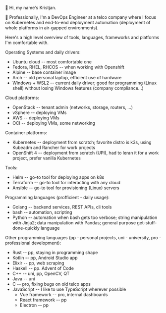 👋 Hi, my name's Kristjan.

💫 Professionally, I'm a DevOps Engineer at a telco company where I focus on Kubernetes and end-to-end deployment automation (deployment of whole platforms in air-gapped environments).   

Here's a high level overview of tools, languages, frameworks and platforms I'm comfortable with.   

Operating Systems and daily drivers:
* Ubuntu cloud -- most comfortable one
* Fedora, RHEL, RHCOS -- when working with Openshift
* Alpine -- base container image
* Arch -- old personal laptop, efficient use of hardware
* Windows + WSL2 -- current daily driver; good for programming (Linux shell) without losing Windows features (company compliance...)

Cloud platforms:
* OpenStack -- tenant admin (networks, storage, routers, ...)
* vSphere -- deploying VMs
* AWS -- deploying VMs
* OCI -- deploying VMs, some networking

Container platforms:
* Kubernetes -- deployment from scratch; favorite distro is k3s, using Kubeadm and Rancher for work projects
* OpenShift 4 -- deployment from scratch (UPI), had to leran it for a work project, prefer vanilla Kubernetes

Tools:
* Helm -- go-to tool for deploying apps on k8s
* Terraform -- go-to tool for interacting with any cloud
* Ansible -- go-to tool for provisioning (Linux) servers

Programming languages (profficient - daily usage):
* Golang -- backend services, REST APIs, cli tools
* bash -- automation, scripting
* Python -- automation when bash gets too verbose; string manipulation with Jinja2; data manipulation with Pandas; general purpose get-stuff-done-quickly language

Other programming languages (pp - personal projects, uni - university, pro - professional development):
* Rust -- pp, staying in programming shape
* Kotlin -- pp, Android Studio app
* Elixir -- pp, web scraping
* Haskell -- pp. Advent of Code
* C++ -- uni, pp, OpenCV, QT
* Java -- uni
* C -- pro, fixing bugs on old telco apps
* JavaScript -- I like to use TypeScript wherever possible
  * Vue framework -- pro, internal dashboards
  * React framework -- pp
  * Electron -- pp
